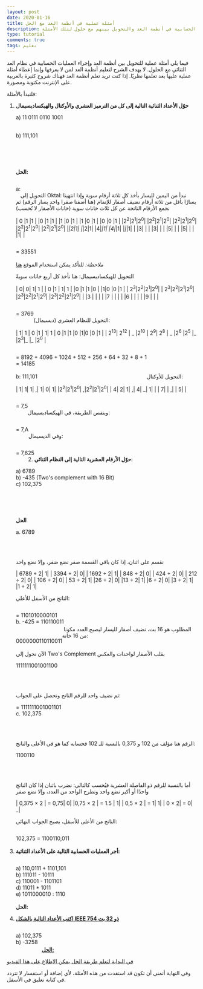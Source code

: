 ```yaml
---
layout: post
date: 2020-01-16
title: أمثلة عملية في أنطمة العد مع الحل
description: أمثلة في العمليات الحسابية في أنطمة العد والتحويل بينهم مع حلول لتلك الأمثلة
type: tutorial
comments: true
tags: تعليم
---
```


<style>
table {
  border-collapse: collapse;
  text-align: center;
  direction: ltr;
  overflow-x:auto;
}
table, th, td, tr {
  border: 1px solid #ddd;
}
 tr:hover {background-color: #f5f5f5;} 
</style>

فيما يلي أمثلة عملية للتحويل بين أنظمة العد وإجراء العمليات الحسابية في نظام العد الثنائي مع الحلول. لا يهدف الشرح لتعليم أنظمة العد لمن لا يعرفها وإنما إعطاء أمثلة عملية عليها بعد تعلمها نظريًا. إذا كنت تريد تعلم أنظمة العد فهناك شروح كثيرة بالعربية على الإنترنت مكتوبة ومصورة.

فلنبدأ بالأمثلة:

1.  **حوّل الأعداد الثنائية التالية إلى كل من الترميز العشري والأوكتال والهيكساديسيمال**

       <p style="direction: ltr; float:left">

       a) 11 0111 0110 1001

       <br>
       b) 111,101
        
      </p>
      <br><br><br>

      **الحل:**

      <p style="direction: ltr; float:left">
      a:
      </p>
      <br>

     التحويل إلى Oktal:
     نبدأ من اليمين لليسار بأخذ كل ثلاثة أرقام سوية وإذا انتهينا يسارًا بأقل من ثلاثة أرقام نضيف أصفار للإتمام (هنا أضفنا صفرا واحد يسار الرقم)
     ثم نجمع الأرقام الناتجة عن كل ثلاث خانات سوية (خانات الأصفار لا تُحسب)



    | 0 |1 |1 |  |0 |1 |1 |  |1 |0 |1 |  |1 |0 |1 |  |0 |0 |1 |
    |2<sup>2</sup>|2<sup>1</sup>|2<sup>0</sup>|  |2<sup>2</sup>|2<sup>1</sup>|2<sup>0</sup>|  |2<sup>2</sup>|2<sup>1</sup>|2<sup>0</sup>|  |2<sup>2</sup>|2<sup>1</sup>|2<sup>0</sup>|  |2<sup>2</sup>|2<sup>1</sup>|2<sup>0</sup>|
    |_|2|1| |_|2|1| |4|_|1| |4|_|1| |_|_|1|
    | |3| | | |3| | | |5| | | |5| | | |1| |

    <p style="direction: ltr; float:left">
    = 33551
    </p>
    <br><br>

    *ملاحظة:* للتأكد يمكن استخدام الموقع [هنا](https://coderstoolbox.net/number/)

    التحويل للهيكساديسيمال: هنا نأخذ كل أربع خانات سويةً

    | 0| 0| 1| 1 | | 0 |1 | 1| 1 | |0 |1 |1 |0 | |1|0 |0 |1 |
    | 2<sup>3</sup>|2<sup>2</sup>|2<sup>1</sup>|2<sup>0</sup>| | 2<sup>3</sup>|2<sup>2</sup>|2<sup>1</sup>|2<sup>0</sup>| |2<sup>3</sup>|2<sup>2</sup>|2<sup>1</sup>|2<sup>0</sup>| |2<sup>3</sup>|2<sup>2</sup>|2<sup>1</sup>|2<sup>0</sup>|
    |  |3 |  |   | |  |7 |  |  | | |6 |  |  | | |9 |  |  |

    <p style="direction: ltr; float:left">
    = 3769
    </p>
    <br>

    التحويل للنظام العشري (ديسيمال):

    | 1| 1 | 0 |1 | 1| 1 | 0 |1 |1 |0 |1|0 |0 |1 |
    | 2<sup>13</sup>| 2<sup>12</sup> | _ |2<sup>10</sup> | 2<sup>9</sup>| 2<sup>8</sup> | _ |2<sup>6</sup> |2<sup>5</sup> |_ |2<sup>3</sup>|_ |_ |2<sup>0</sup> |

    <p style="direction: ltr; float:left">
    = 8192 + 4096 + 1024 + 512 + 256 + 64 + 32 + 8 + 1
    <br>
    = 14185
    <br><br>
    b: 111,101
    </p>
    <br><br><br>

    التحويل للأوكتال:

    | 1| 1| 1| ,| 1| 0| 1|
    |2<sup>2</sup>|2<sup>1</sup>|2<sup>0</sup>| ,|2<sup>2</sup>|2<sup>1</sup>|2<sup>0</sup>|
    | 4| 2| 1| ,| 4| _| 1|
    | | 7|  | ,|  | 5|  |

    <p style="direction: ltr; float:left">
    = 7,5
    </p>
    <br>

    وبنفس الطريقة، في الهيكساديسيمال:

    <p style="direction: ltr; float:left">
    = 7,A
    </p>
    <br>

    وفي الديسيمال:

    <p style="direction: ltr; float:left">
    = 7,625
    </p>
    <br>

2. **حوّل الأرقام العشرية التالية إلى النظام الثنائي:**

   <p style="direction: ltr; float:left">

   a) 6789
   <br>
   b) -435 (Two's complement with 16 Bit)
   <br>
   c) 102,375

   </p>
    <br><br><br>

   **الحل**

   <p style="direction: ltr; float:left">

   a. 6789

   </p>
    <br><br>

   نقسم على اثنان، إذا كان باقي القسمة صفر نضع ضفر، وإلا نضع واحد

   | 6789 ÷ 2| 1|
   | 3394 ÷ 2| 0|
   | 1692 ÷ 2| 1|
   | 848 ÷ 2| 0|
   | 424 ÷ 2| 0|
   | 212 ÷ 2| 0|
   | 106 ÷ 2| 0|
   | 53 ÷ 2| 1|
   |26 ÷ 2| 0|
   |13 ÷ 2| 1|
   |6 ÷ 2| 0|
   |3 ÷ 2| 1|
   |1 ÷ 2| 1|

   الناتج من الأسفل للأعلي:

   <p style="direction: ltr; float:left">
   = 1101010000101
   <br>
   b. -425 = 110110011
   </p>
    <br><br><br>
   المطلوب هو 16 بت، نضيف أصفار لليسار ليصبح العدد مكونا من 16 خانة:

    <p style="direction: ltr; float:left">
    0000000110110011
   </p><br><br>

   الآن نحول إلى Two's Complement بقلب الأصفار لواحدات والعكس

    <p style="direction: ltr; float:left">

   1111111001001100

   </p><br><br>

   ثم نضيف واحد للرقم الناتج ونحصل على الجواب:

   <p style="direction: ltr; float:left">

   = 1111111001001101
   <br>
   c. 102,375

   </p><br><br>

   الرقم هنا مؤلف من 102 و 0,375 بالنسبة للـ 102 فحسابه كما هو في الأعلى والناتج:

   <p style="direction: ltr; float:left">

   1100110

   </p><br><br>

   أما بالنسبة للرقم ذو الفاصلة العشرية فيُحسب كالتالي: نضرب باثنان إذا كان الناتج واحدًا أو أكبر نضع واحد ونطرح الواحد من العدد، وإلا نضع صفر

   | 0,375 × 2 | = 0,75| 0|
   |0,75 × 2 | = 1.5 | 1|
   | 0,5 × 2 | = 1| 1|
   | 0 × 2| = 0| \_|

   الناتج من الأعلى للأسفل، يصبح الجواب النهائي:

   <p style="direction: ltr; float:left">
   102,375 = 1100110,011
   </p><br><br>

3. **أجر العمليات الحسابية التالية على الأعداد الثنائية:**

   <p style="direction: ltr; float:left">
   a) 110,0111 + 1101,101
   <br>
   b) 111011 - 10111
   <br>
   c) 110001 - 1101101
   <br>
   d) 11011 * 1011
   <br>
   e) 1011000010 : 1110
   </p><br><br><br><br><br><br>

   **الحل:**


   <amp-img  width="300" height="500" src="/assets/Aufgabe3.jpg" alt="جمع الأعداد الثنائية">
   <a href="/assets/Aufgabe3_1.jpg">
  <amp-img width="300" height="500" src="/assets/Aufgabe3_1.jpg" alt="تقسيم الأعداد الثنائية">


4. **اكتب الأعداد التالية بالشكل IEEE 754 ذو 32 بت**

   <p style="direction: ltr; float:left">
   a) 102,375
   <br>
   b) -3258
   </p>
<br><br><br>
   **الحل:**

   في البداية لتعلم طريقة الحل يمكن الاطلاع على [هذا الفيديو](https://www.youtube.com/watch?v=8afbTaA-gOQ)

   
   <amp-img width="300" height="500" src="/assets/Aufgabe4.jpg" alt="تمثيل الأعداد وفق IEEE 754">


وفي النهاية أتمنى أن تكون قد استفدت من هذه الأمثلة، ﻷي إضافة أو استفسار لا تتردد في كتابة تعليق في الأسفل.
